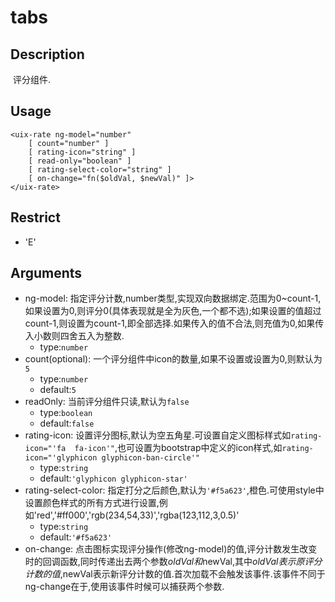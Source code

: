 # tabs

## Description

 评分组件.

## Usage

```
<uix-rate ng-model="number"
    [ count="number" ]
    [ rating-icon="string" ]
    [ read-only="boolean" ]
    [ rating-select-color="string" ]
    [ on-change="fn($oldVal, $newVal)" ]>
</uix-rate>
```


## Restrict
- 'E'

## Arguments
- ng-model: 指定评分计数,number类型,实现双向数据绑定.范围为0~count-1,如果设置为0,则评分0(具体表现就是全为灰色,一个都不选);如果设置的值超过count-1,则设置为count-1,即全部选择.如果传入的值不合法,则充值为0,如果传入小数则四舍五入为整数.
    - type:`number`
- count(optional): 一个评分组件中icon的数量,如果不设置或设置为0,则默认为`5`
    - type:`number`
    - default:`5`
- readOnly: 当前评分组件只读,默认为`false`
    - type:`boolean`
    - default:`false`
- rating-icon: 设置评分图标,默认为空五角星.可设置自定义图标样式如`rating-icon="'fa  fa-icon'"`,也可设置为bootstrap中定义的icon样式,如`rating-icon="'glyphicon glyphicon-ban-circle'"`
    - type:`string`
    - default:`'glyphicon glyphicon-star'`
- rating-select-color: 指定打分之后颜色,默认为`'#f5a623'`,橙色.可使用style中设置颜色样式的所有方式进行设置,例如'red','#ff000','rgb(234,54,33)','rgba(123,112,3,0.5)'
    - type:`string`
    - default:`'#f5a623'`
- on-change: 点击图标实现评分操作(修改ng-model)的值,评分计数发生改变时的回调函数,同时传递出去两个参数$oldVal和$newVal,其中$oldVal表示原评分计数的值,$newVal表示新评分计数的值.首次加载不会触发该事件.该事件不同于ng-change在于,使用该事件时候可以捕获两个参数.





